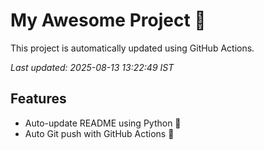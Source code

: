 # My Awesome Project 🚀

This project is automatically updated using GitHub Actions.

_Last updated: 2025-08-13 13:22:49 IST_

## Features
- Auto-update README using Python 🐍
- Auto Git push with GitHub Actions 🤖
